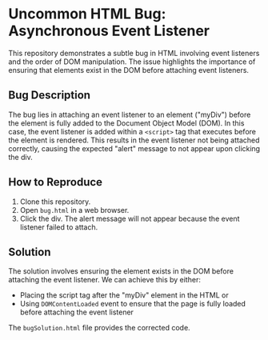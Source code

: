 # Uncommon HTML Bug: Asynchronous Event Listener

This repository demonstrates a subtle bug in HTML involving event listeners and the order of DOM manipulation.  The issue highlights the importance of ensuring that elements exist in the DOM before attaching event listeners.

## Bug Description

The bug lies in attaching an event listener to an element ("myDiv") before the element is fully added to the Document Object Model (DOM).  In this case, the event listener is added within a `<script>` tag that executes before the element is rendered. This results in the event listener not being attached correctly, causing the expected "alert" message to not appear upon clicking the div.

## How to Reproduce

1. Clone this repository.
2. Open `bug.html` in a web browser.
3. Click the div. The alert message will not appear because the event listener failed to attach.

## Solution

The solution involves ensuring the element exists in the DOM before attaching the event listener. We can achieve this by either:

* Placing the script tag after the "myDiv" element in the HTML or
* Using `DOMContentLoaded` event to ensure that the page is fully loaded before attaching the event listener

The `bugSolution.html` file provides the corrected code.
